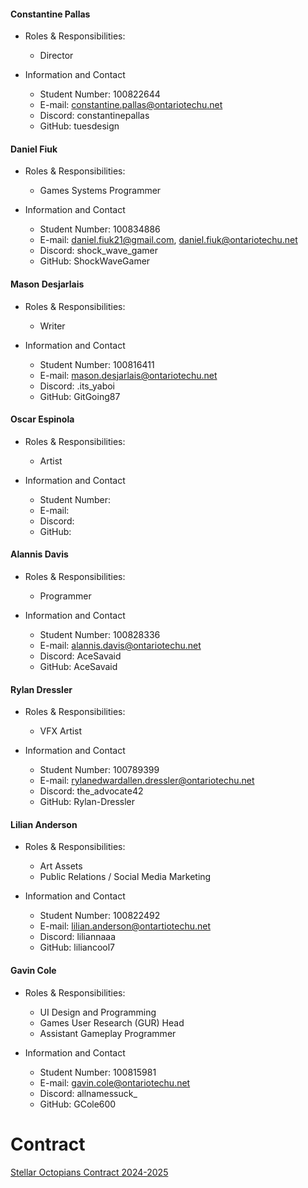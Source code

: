 #### Constantine Pallas
- Roles & Responsibilities: 
	- Director

- Information and Contact
	- Student Number: 100822644
	- E-mail: constantine.pallas@ontariotechu.net
	- Discord: constantinepallas
	- GitHub: tuesdesign
#### Daniel Fiuk
- Roles & Responsibilities: 
	- Games Systems Programmer

- Information and Contact
	- Student Number: 100834886
	- E-mail: daniel.fiuk21@gmail.com, daniel.fiuk@ontariotechu.net
	- Discord: shock_wave_gamer
	- GitHub: ShockWaveGamer
#### Mason Desjarlais
- Roles & Responsibilities: 
	- Writer

- Information and Contact
	- Student Number: 100816411
	- E-mail: mason.desjarlais@ontariotechu.net
	- Discord: .its_yaboi
	- GitHub: GitGoing87
#### Oscar Espinola
- Roles & Responsibilities: 
	- Artist

- Information and Contact
	- Student Number: 
	- E-mail: 
	- Discord:
	- GitHub:
#### Alannis Davis
- Roles & Responsibilities: 
	- Programmer

- Information and Contact
	- Student Number: 100828336
	- E-mail: alannis.davis@ontariotechu.net
	- Discord: AceSavaid
	- GitHub: AceSavaid
#### Rylan Dressler
- Roles & Responsibilities: 
	- VFX Artist

- Information and Contact
	- Student Number: 100789399
	- E-mail: rylanedwardallen.dressler@ontariotechu.net
	- Discord: the_advocate42
	- GitHub: Rylan-Dressler
#### Lilian Anderson
- Roles & Responsibilities: 
	- Art Assets
	- Public Relations / Social Media Marketing

- Information and Contact
	- Student Number: 100822492
	- E-mail: lilian.anderson@ontartiotechu.net
	- Discord: liliannaaa
	- GitHub: liliancool7

#### Gavin Cole
- Roles & Responsibilities: 
	- UI Design and Programming
	- Games User Research (GUR) Head
	- Assistant Gameplay Programmer

- Information and Contact
	- Student Number: 100815981
	- E-mail: gavin.cole@ontariotechu.net
	- Discord: allnamessuck_
	- GitHub: GCole600

# Contract
[Stellar Octopians Contract 2024-2025](https://docs.google.com/document/d/1T0xfTwQROIWXSYcNSRDkAUhRdcYi30-i/edit?usp=sharing&ouid=114794458623150760929&rtpof=true&sd=true)